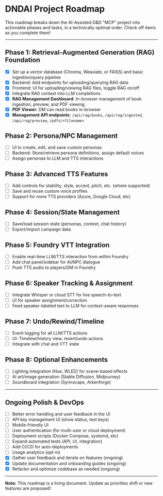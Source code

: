 # DNDAI Project Roadmap

This roadmap breaks down the AI-Assisted D&D "MCP" project into actionable phases and tasks, in a technically optimal order. Check off items as you complete them!

---

## Phase 1: Retrieval-Augmented Generation (RAG) Foundation

- [x] Set up a vector database (Chroma, Weaviate, or FAISS) and basic ingestion/query pipeline
- [x] Backend: Add endpoints for uploading/querying RAG data
- [x] Frontend: UI for uploading/viewing RAG files, toggle RAG on/off
- [x] Integrate RAG context into LLM completions
- [x] **RAG Management Dashboard**: In-browser management of book ingestion, preview, and PDF viewing
- [x] **PDF Viewer**: DM can read books in-browser
- [x] **Management API endpoints**: `/api/rag/books`, `/api/rag/ingested`, `/api/rag/preview`, `/pdfs/<filename>`

## Phase 2: Persona/NPC Management

- [ ] UI to create, edit, and save custom personas
- [ ] Backend: Store/retrieve persona definitions, assign default voices
- [ ] Assign personas to LLM and TTS interactions

## Phase 3: Advanced TTS Features

- [ ] Add controls for stability, style, accent, pitch, etc. (where supported)
- [ ] Save and reuse custom voice profiles
- [ ] Support for more TTS providers (Azure, Google Cloud, etc)

## Phase 4: Session/State Management

- [ ] Save/load session state (personas, context, chat history)
- [ ] Export/import campaign data

## Phase 5: Foundry VTT Integration

- [ ] Enable real-time LLM/TTS interaction from within Foundry
- [ ] Add chat panel/sidebar for AI/NPC dialogue
- [ ] Push TTS audio to players/DM in Foundry

## Phase 6: Speaker Tracking & Assignment

- [ ] Integrate Whisper or cloud STT for live speech-to-text
- [ ] UI for speaker assignment/correction
- [ ] Feed speaker-labeled text to LLM for context-aware responses

## Phase 7: Undo/Rewind/Timeline

- [ ] Event logging for all LLM/TTS actions
- [ ] UI: Timeline/history view, revert/undo actions
- [ ] Integrate with chat and VTT state

## Phase 8: Optional Enhancements

- [ ] Lighting integration (Hue, WLED) for scene-based effects
- [ ] AI art/image generation (Stable Diffusion, Midjourney)
- [ ] Soundboard integration (Syrinscape, Arkenforge)

---

## Ongoing Polish & DevOps

- [ ] Better error handling and user feedback in the UI
- [ ] API key management UI (show status, test keys)
- [ ] Mobile-friendly UI
- [ ] User authentication (for multi-user or cloud deployment)
- [ ] Deployment scripts (Docker Compose, systemd, etc)
- [ ] Expand automated tests (API, UI, integration)
- [ ] Add CI/CD for auto-deployments
- [ ] Usage analytics (opt-in)
- [x] Gather user feedback and iterate on features (ongoing)
- [x] Update documentation and onboarding guides (ongoing)
- [x] Refactor and optimize codebase as needed (ongoing)

---

**Note:** This roadmap is a living document. Update as priorities shift or new features are proposed!
